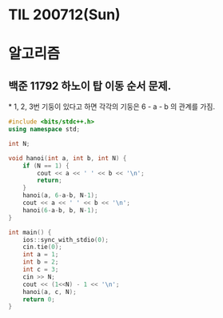 # TIL 200712(Sun)

# 알고리즘



## 백준 11792 하노이 탑 이동 순서 문제.



\* 1, 2, 3번 기둥이 있다고 하면 각각의 기둥은 6 - a - b 의 관계를 가짐.



```c++
#include <bits/stdc++.h>
using namespace std;

int N;

void hanoi(int a, int b, int N) {
    if (N == 1) {
        cout << a << ' ' << b << '\n';
        return;
    }
    hanoi(a, 6-a-b, N-1);
    cout << a << ' ' << b << '\n';
    hanoi(6-a-b, b, N-1);
}

int main() {
    ios::sync_with_stdio(0);
    cin.tie(0);
    int a = 1;
    int b = 2;
    int c = 3;
    cin >> N;
    cout << (1<<N) - 1 << '\n';
    hanoi(a, c, N);
    return 0;
}
```